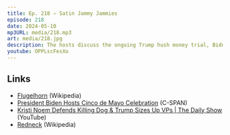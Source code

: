 ```yaml
---
title: Ep. 218 – Satin Jammy Jammies
episode: 218
date: 2024-05-10
mp3URL: media/218.mp3
art: media/218.jpg
description: The hosts discuss the ongoing Trump hush money trial, Biden celebrates Cinco de Mayo, Erik is in London, Kristi Noem ruins VP bid by publishing a book about murdering her puppy, West Virginian redneck miners, Dennis got a white collar job, and the artistry of A Gentleman in Moscow.
youtube: OPPLscFesXo
---
```


## Links

- [Flugelhorn](https://en.wikipedia.org/wiki/Flugelhorn) (Wikipedia)
- [President Biden Hosts Cinco de Mayo Celebration](https://www.c-span.org/video/?535428-1/president-biden-hosts-cinco-de-mayo-celebration) (C-SPAN)
- [Kristi Noem Defends Killing Dog & Trump Sizes Up VPs | The Daily Show](https://www.youtube.com/watch?v=B9vNQIHjUGs) (YouTube)
- [Redneck](https://en.wikipedia.org/wiki/Redneck) (Wikipedia)
